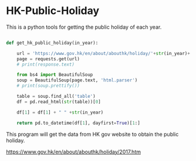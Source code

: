 # HK-Public-Holiday
This is a python tools for getting the public holiday of each year.


```py

def get_hk_public_holiday(in_year):

    url = 'https://www.gov.hk/en/about/abouthk/holiday/'+str(in_year)+'.htm'
    page = requests.get(url)
    # print(response.text)

    from bs4 import BeautifulSoup
    soup = BeautifulSoup(page.text, 'html.parser')
    # print(soup.prettify())

    table = soup.find_all('table')
    df = pd.read_html(str(table))[0]

    df[1] = df[1] + " " +str(in_year)

    return pd.to_datetime(df[1], dayfirst=True)[1:]
```

This program will get the data from HK gov website to obtain the public holiday.

https://www.gov.hk/en/about/abouthk/holiday/2017.htm
